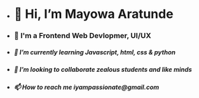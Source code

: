 - <h1 align to center> 👋 Hi, I’m Mayowa Aratunde </h1> 
- <h3 align to center>👀 I'm a Frontend Web Devlopmer, UI/UX</h3>
- <h5 align to center>🌱 I’m currently learning Javascript, html, css & python</h5>
- <h5 align to center>💞️ I’m looking to collaborate zealous students and like minds</h5>
- <h5 align to center>📫 How to reach me iyampassionate@gmail.com</h5>

<!---
icodehumbly/icodehumbly is a ✨ special ✨ repository because its `README.md` (this file) appears on your GitHub profile.
You can click the Preview link to take a look at your changes.
--->
